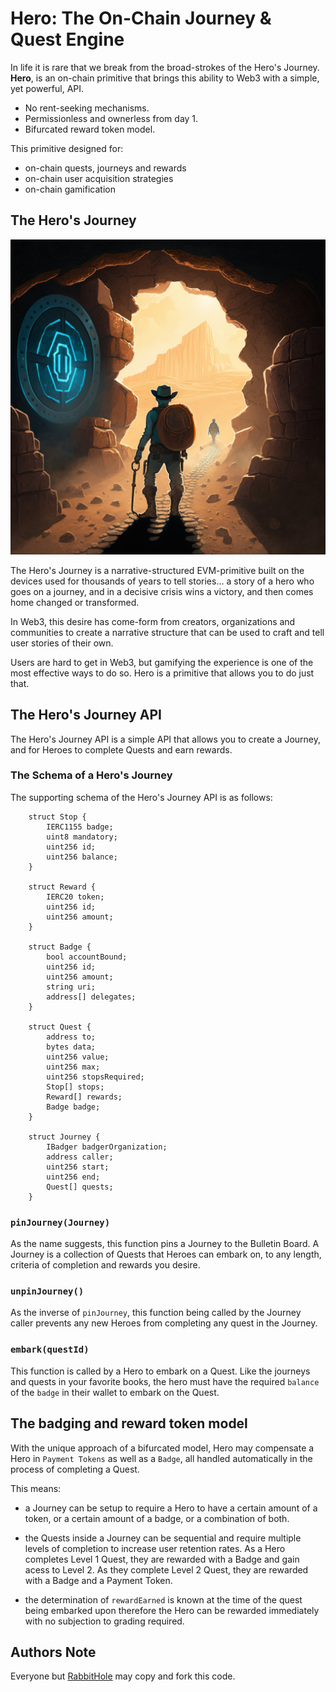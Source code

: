 # Hero: The On-Chain Journey & Quest Engine

In life it is rare that we break from the broad-strokes of the Hero's Journey. **Hero**, is an on-chain primitive that brings this ability to Web3 with a simple, yet powerful, API.

* No rent-seeking mechanisms.
* Permissionless and ownerless from day 1.
* Bifurcated reward token model.

This primitive designed for:
* on-chain quests, journeys and rewards
* on-chain user acquisition strategies
* on-chain gamification

## The Hero's Journey

![The Hero's Journey](./cover.png)

The Hero's Journey is a narrative-structured EVM-primitive built on the devices used for thousands of years to tell stories... a story of a hero who goes on a journey, and in a decisive crisis wins a victory, and then comes home changed or transformed.

In Web3, this desire has come-form from creators, organizations and communities to create a narrative structure that can be used to craft and tell user stories of their own.

Users are hard to get in Web3, but gamifying the experience is one of the most effective ways to do so. Hero is a primitive that allows you to do just that.

## The Hero's Journey API

The Hero's Journey API is a simple API that allows you to create a Journey, and for Heroes to complete Quests and earn rewards.

### The Schema of a Hero's Journey

The supporting schema of the Hero's Journey API is as follows:

```solidity
    struct Stop {
        IERC1155 badge;
        uint8 mandatory;
        uint256 id;
        uint256 balance;
    }

    struct Reward {
        IERC20 token;
        uint256 id;
        uint256 amount;
    }

    struct Badge {
        bool accountBound;
        uint256 id;
        uint256 amount;
        string uri;
        address[] delegates;
    }

    struct Quest {
        address to;
        bytes data;
        uint256 value;
        uint256 max;
        uint256 stopsRequired;
        Stop[] stops;
        Reward[] rewards;
        Badge badge;
    }

    struct Journey {
        IBadger badgerOrganization;
        address caller;
        uint256 start;
        uint256 end;
        Quest[] quests;
    }
```

### `pinJourney(Journey)`

As the name suggests, this function pins a Journey to the Bulletin Board. A Journey is a collection of Quests that Heroes can embark on, to any length, criteria of completion and rewards you desire.

### `unpinJourney()`

As the inverse of `pinJourney`, this function being called by the Journey caller prevents any new Heroes from completing any quest in the Journey.

### `embark(questId)`

This function is called by a Hero to embark on a Quest. Like the journeys and quests in your favorite books, the hero must have the required `balance` of the `badge` in their wallet to embark on the Quest.

## The badging and reward token model

With the unique approach of a bifurcated model, Hero may compensate a Hero in `Payment Tokens` as well as a `Badge`, all handled automatically in the process of completing a Quest.

This means:

* a Journey can be setup to require a Hero to have a certain amount of a token, or a certain amount of a badge, or a combination of both.

* the Quests inside a Journey can be sequential and require multiple levels of completion to increase user retention rates. As a Hero completes Level 1 Quest, they are rewarded with a Badge and gain acess to Level 2. As they complete Level 2 Quest, they are rewarded with a Badge and a Payment Token.

* the determination of `rewardEarned` is known at the time of the quest being embarked upon therefore the Hero can be rewarded immediately with no subjection to grading required. 

## Authors Note

Everyone but [RabbitHole](https://rabbithole.gg/) may copy and fork this code.